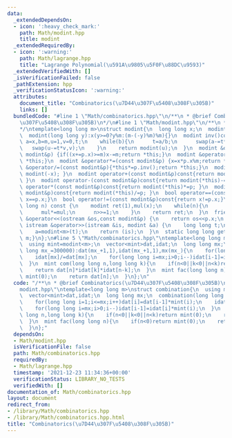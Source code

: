 ```yaml
---
data:
  _extendedDependsOn:
  - icon: ':heavy_check_mark:'
    path: Math/modint.hpp
    title: modint
  _extendedRequiredBy:
  - icon: ':warning:'
    path: Math/lagrange.hpp
    title: "Lagrange Polynomial(\u591A\u9805\u5F0F\u88DC\u9593)"
  _extendedVerifiedWith: []
  _isVerificationFailed: false
  _pathExtension: hpp
  _verificationStatusIcon: ':warning:'
  attributes:
    document_title: "Combinatorics(\u7D44\u307F\u5408\u308F\u305B)"
    links: []
  bundledCode: "#line 1 \"Math/combinatorics.hpp\"\n/**\n * @brief Combinatorics(\u7D44\
    \u307F\u5408\u308F\u305B)\n*/\n#line 1 \"Math/modint.hpp\"\n/**\n * @brief modint\n\
    */\ntemplate<long long m>\nstruct modint{\n  long long x;\n  modint():x(0){}\n\
    \  modint(long long y):x(y>=0?y%m:(m-(-y)%m)%m){}\n  modint inv()const{long long\
    \ a=x,b=m,u=1,v=0,t;\n    while(b){\n      t=a/b;\n      swap(a-=t*b,b);\n   \
    \   swap(u-=t*v,v);\n    }\n    return modint(u);\n  }\n  modint &operator+=(const\
    \ modint&p) {if((x+=p.x)>=m)x-=m;return *this;}\n  modint &operator-=(const modint&p){if((x+=m-p.x)>=m)x-=m;return\
    \ *this;}\n  modint &operator*=(const modint&p) {x=x*p.x%m;return *this;}\n  modint\
    \ &operator/=(const modint&p){*this*=p.inv();return *this;}\n  modint operator-()const{return\
    \ modint(-x); }\n  modint operator+(const modint&p)const{return modint(*this)+=p;\
    \ }\n  modint operator-(const modint&p)const{return modint(*this)-=p; }\n  modint\
    \ operator*(const modint&p)const{return modint(*this)*=p; }\n  modint operator/(const\
    \ modint&p)const{return modint(*this)/=p; }\n  bool operator==(const modint&p)const{return\
    \ x==p.x;}\n  bool operator!=(const modint&p)const{return x!=p.x;}\n  modint pow(long\
    \ long n) const {\n    modint ret(1),mul(x);\n    while(n){\n      if(n&1)ret*=mul;\n\
    \      mul*=mul;\n      n>>=1;\n    }\n    return ret;\n  }\n  friend ostream\
    \ &operator<<(ostream &os,const modint&p) {\n    return os<<p.x;\n  }\n  friend\
    \ istream &operator>>(istream &is, modint &a) {\n    long long t;\n    is>>t;\n\
    \    a=modint<m>(t);\n    return (is);\n  }\n  static long long get_mod(){return\
    \ m;}\n};\n#line 5 \"Math/combinatorics.hpp\"\ntemplate<long long m>\nstruct combination{\n\
    \  using mint=modint<m>;\n  vector<mint>dat,idat;\n  long long mx;\n  combination(long\
    \ long mx_=300000):dat(mx_+1,1),idat(mx_+1,1),mx(mx_){\n    for(long long i=1;i<=mx;i++)dat[i]=dat[i-1]*mint(i);\n\
    \    idat[mx]/=dat[mx];\n    for(long long i=mx;i>0;i--)idat[i-1]=idat[i]*mint(i);\n\
    \  }\n  mint com(long long n,long long k){\n    if(n<0||k<0||n<k)return mint(0);\n\
    \    return dat[n]*idat[k]*idat[n-k];\n  }\n  mint fac(long long n){\n    if(n<0)return\
    \ mint(0);\n    return dat[n];\n  }\n};\n"
  code: "/**\n * @brief Combinatorics(\u7D44\u307F\u5408\u308F\u305B)\n*/\n#include\"\
    modint.hpp\"\ntemplate<long long m>\nstruct combination{\n  using mint=modint<m>;\n\
    \  vector<mint>dat,idat;\n  long long mx;\n  combination(long long mx_=300000):dat(mx_+1,1),idat(mx_+1,1),mx(mx_){\n\
    \    for(long long i=1;i<=mx;i++)dat[i]=dat[i-1]*mint(i);\n    idat[mx]/=dat[mx];\n\
    \    for(long long i=mx;i>0;i--)idat[i-1]=idat[i]*mint(i);\n  }\n  mint com(long\
    \ long n,long long k){\n    if(n<0||k<0||n<k)return mint(0);\n    return dat[n]*idat[k]*idat[n-k];\n\
    \  }\n  mint fac(long long n){\n    if(n<0)return mint(0);\n    return dat[n];\n\
    \  }\n};"
  dependsOn:
  - Math/modint.hpp
  isVerificationFile: false
  path: Math/combinatorics.hpp
  requiredBy:
  - Math/lagrange.hpp
  timestamp: '2021-12-23 11:34:36+00:00'
  verificationStatus: LIBRARY_NO_TESTS
  verifiedWith: []
documentation_of: Math/combinatorics.hpp
layout: document
redirect_from:
- /library/Math/combinatorics.hpp
- /library/Math/combinatorics.hpp.html
title: "Combinatorics(\u7D44\u307F\u5408\u308F\u305B)"
---
```

